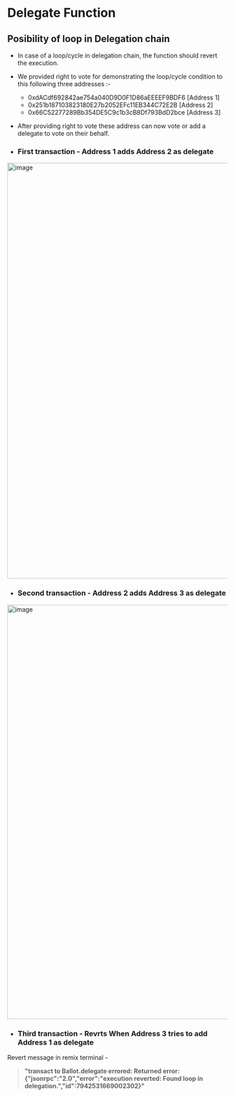 # Delegate Function

## Posibility of loop in Delegation chain

  - In case of a loop/cycle in delegation chain, the function should revert the execution.
  
  - We provided right to vote for demonstrating the loop/cycle condition to this following three addresses :-
    * 0xdACdf692842ae754a040D9D0F1D86aEEEEF9BDF6 [Address 1]
    * 0x251b187103823180E27b2052EFc11EB344C72E2B [Address 2]
    * 0x66C52277289Bb354DE5C9c1b3cB8Df793BdD2bce [Address 3]

  - After providing right to vote these address can now vote or add a delegate to vote on their behalf.

  - ### First transaction - Address 1 adds Address 2 as delegate
  <img width="950" alt="image" src="https://github.com/AskBlockchain/Encode-HelloWorld/assets/85375791/4c792740-263f-4c13-a0a0-3f63458bca7b">

  - ### Second transaction - Address 2 adds Address 3 as delegate
  <img width="947" alt="image" src="https://github.com/AskBlockchain/Encode-HelloWorld/assets/85375791/47dce764-551f-4016-990b-8ee4c4261e0f">

  - ### Third transaction - Revrts When Address 3 tries to add Address 1 as delegate
  Revert message in remix terminal -
   > __"transact to Ballot.delegate errored: Returned error: {"jsonrpc":"2.0","error":"execution reverted: Found loop in delegation.","id":7942531669002302}"__



  
  
  
